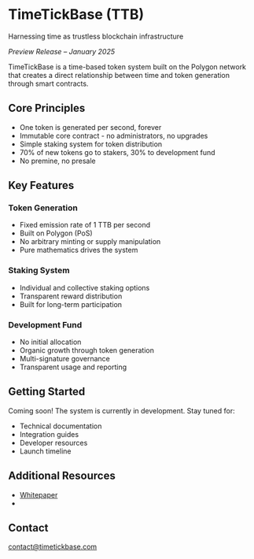 # TimeTickBase (TTB)
Harnessing time as trustless blockchain infrastructure

*Preview Release – January 2025*

TimeTickBase is a time-based token system built on the Polygon network that creates a direct relationship between time and token generation through smart contracts.

## Core Principles

- One token is generated per second, forever
- Immutable core contract - no administrators, no upgrades
- Simple staking system for token distribution
- 70% of new tokens go to stakers, 30% to development fund
- No premine, no presale

## Key Features

### Token Generation
- Fixed emission rate of 1 TTB per second
- Built on Polygon (PoS)
- No arbitrary minting or supply manipulation
- Pure mathematics drives the system

### Staking System
- Individual and collective staking options
- Transparent reward distribution
- Built for long-term participation

### Development Fund
- No initial allocation
- Organic growth through token generation
- Multi-signature governance
- Transparent usage and reporting

## Getting Started

Coming soon! The system is currently in development. Stay tuned for:
- Technical documentation
- Integration guides
- Developer resources
- Launch timeline

## Additional Resources

- [Whitepaper](./whitepaper.md)
- 

## Contact

contact@timetickbase.com
